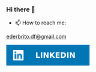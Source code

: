 ### Hi there 👋

- 📫 How to reach me:

ederbrito.df@gmail.com

[![](linkedin.svg)
](https://www.linkedin.com/in/ederqueirozdf)










